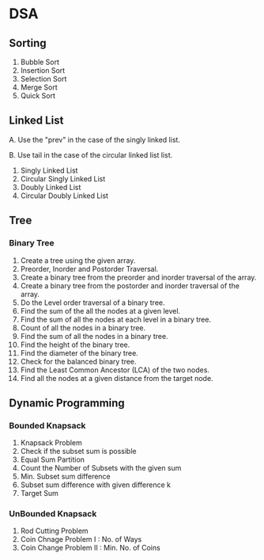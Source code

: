 # DSA


## Sorting

1. Bubble Sort
2. Insertion Sort
3. Selection Sort
4. Merge Sort
5. Quick Sort

## Linked List

A. Use the "prev" in the case of the singly linked list. 

B. Use tail in the case of the circular linked list list.

1. Singly Linked List
2. Circular Singly Linked List
3. Doubly Linked List
4. Circular Doubly Linked List


## Tree
### Binary Tree

1. Create a tree using the given array.
2. Preorder, Inorder and Postorder Traversal.
3. Create a binary tree from the preorder and inorder traversal of the array.
4. Create a binary tree from the postorder and inorder traversal of the array.
5. Do the Level order traversal of a binary tree.
6. Find the sum of the all the nodes at a given level.
7. Find the sum of all the nodes at each level in a binary tree.
8. Count of all the nodes in a binary tree.
9. Find the sum of all the nodes in a binary tree.
10. Find the height of the binary tree.
11. Find the diameter of the binary tree.
12. Check for the balanced binary tree.
13. Find the Least Common Ancestor (LCA) of the two nodes.
14. Find all the nodes at a given distance from the target node. 

## Dynamic Programming 
### Bounded Knapsack 

1. Knapsack Problem
2. Check if the subset sum is possible
3. Equal Sum Partition
4. Count the Number of Subsets with the given sum
5. Min. Subset sum difference
6. Subset sum difference with given difference k
7. Target Sum 

### UnBounded Knapsack 

1. Rod Cutting Problem
2. Coin Chnage Problem I : No. of Ways
3. Coin Change Problem II : Min. No. of Coins

